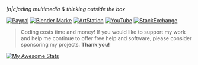 *[n|c]oding multimedia & thinking outside the box*

[![Paypal][1]][2]
[![Blender Marke][3]][4]
[![ArtStation][5]][6]
[![YouTube][7]][8]
[![StackExchange][9]][10]

> Coding costs time and money! If you would like to support my work and help me continue to offer free help and software, please consider sponsoring my projects. **Thank you!**

[![My Awesome Stats](https://awesome-github-stats.azurewebsites.net/user-stats/stephankellermayr?cardType=level-alternate&theme=kacho-ga&preferLogin=false&Background=3E3E3E)](https://git.io/awesome-stats-card)

  [1]: https://img.shields.io/badge/Donate-PayPal-green.svg?style=for-the-badge
  [2]: https://www.paypal.me/quellenform
  [3]: https://img.shields.io/badge/Buy-BlenderMarket-%23ec6628.svg?style=for-the-badge
  [4]: https://blendermarket.com/creators/quellenform
  [5]: https://img.shields.io/badge/View-ArtStation-%2330ace3.svg?style=for-the-badge
  [6]: https://www.artstation.com/quellenform
  [7]: https://img.shields.io/badge/Follow-YouTube-%23e62117.svg?style=for-the-badge
  [8]: https://www.youtube.com/@quellenform
  [9]: https://img.shields.io/badge/Show-StackExchange-%231b75d0.svg?style=for-the-badge
  [10]: https://blender.stackexchange.com/users/145249/quellenform
